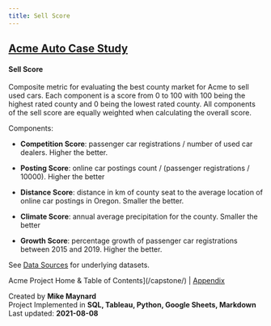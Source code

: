 ```yaml
---
title: Sell Score
---
```

## [Acme Auto Case Study](/capstone/)

#### Sell Score

Composite metric for evaluating the best county market for Acme to sell used cars. Each component is a score from 0 to 100 with 100 being the highest rated county and 0 being the lowest rated county.  All components of the sell score are equally weighted when calculating the overall score.

Components:

  * **Competition Score**: passenger car registrations / number of used car dealers. Higher the better.

  * **Posting Score**: online car postings count / (passenger registrations / 10000). Higher the better

  * **Distance Score**: distance in km of county seat to the average location of online car postings in Oregon. Smaller the better.

  * **Climate Score**: annual average precipitation for the county.  Smaller the better

  * **Growth Score**: percentage growth of passenger car registrations between 2015 and 2019. Higher the better.

See [Data Sources](data.html) for underlying datasets.  

</HR>

Acme Project Home & Table of Contents](/capstone/) | [Appendix](../appendix.html)

Created by **Mike Maynard**<BR>
Project Implemented in **SQL, Tableau, Python, Google Sheets, Markdown**<BR>
Last updated:  **2021-08-08**
